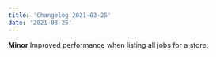 ```yaml
---
title: 'Changelog 2021-03-25'
date: '2021-03-25'
---
```

**Minor**  Improved performance when listing all jobs for a store.
